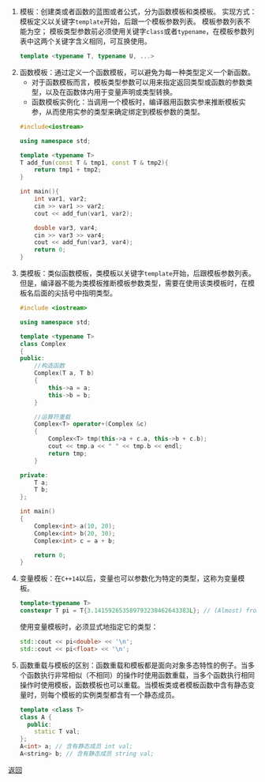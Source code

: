1. 模板：创建类或者函数的蓝图或者公式，分为函数模板和类模板。
	实现方式：模板定义以关键字`template`开始，后跟一个模板参数列表。
	模板参数列表不能为空；
	模板类型参数前必须使用关键字`class`或者`typename`，在模板参数列表中这两个关键字含义相同，可互换使用。
	```cpp
	template <typename T, typename U, ...>
	```
2. 函数模板：通过定义一个函数模板，可以避免为每一种类型定义一个新函数。
	- 对于函数模板而言，模板类型参数可以用来指定返回类型或函数的参数类型，以及在函数体内用于变量声明或类型转换。
	- 函数模板实例化：当调用一个模板时，编译器用函数实参来推断模板实参，从而使用实参的类型来确定绑定到模板参数的类型。
	```cpp
	#include<iostream>
	
	using namespace std;
	
	template <typename T>
	T add_fun(const T & tmp1, const T & tmp2){
	    return tmp1 + tmp2;
	}
	
	int main(){
	    int var1, var2;
	    cin >> var1 >> var2;
	    cout << add_fun(var1, var2);
	
	    double var3, var4;
	    cin >> var3 >> var4;
	    cout << add_fun(var3, var4);
	    return 0;
	}
	```
3. 类模板：类似函数模板，类模板以关键字`template`开始，后跟模板参数列表。但是，编译器不能为类模板推断模板参数类型，需要在使用该类模板时，在模板名后面的尖括号中指明类型。
	```cpp
	#include <iostream>
	
	using namespace std;
	
	template <typename T>
	class Complex
	{
	public:
	    //构造函数
	    Complex(T a, T b)
	    {
	        this->a = a;
	        this->b = b;
	    }
	
	    //运算符重载
	    Complex<T> operator+(Complex &c)
	    {
	        Complex<T> tmp(this->a + c.a, this->b + c.b);
	        cout << tmp.a << " " << tmp.b << endl;
	        return tmp;
	    }
	
	private:
	    T a;
	    T b;
	};
	
	int main()
	{
	    Complex<int> a(10, 20);
	    Complex<int> b(20, 30);
	    Complex<int> c = a + b;
	
	    return 0;
	}
	```
4. 变量模板：在`C++14`以后，变量也可以参数化为特定的类型，这称为变量模板。
	```cpp
	template<typename T> 
	constexpr T pi = T{3.141592653589793238462643383L}; // (Almost) from std::numbers::pi
	```
	使用变量模板时，必须显式地指定它的类型：
	```cpp
	std::cout << pi<double> << '\n';
	std::cout << pi<float> << '\n';
	```
5. 函数重载与模板的区别：函数重载和模板都是面向对象多态特性的例子。当多个函数执行非常相似（不相同）的操作时使用函数重载，当多个函数执行相同操作时使用模板，函数模板也可以重载。当模板类或者模板函数中含有静态变量时，则每个模板的实例类型都含有一个静态成员。
	```cpp
	template <class T>
	class A { 
	  public: 
		static T val; 
	}; 
	A<int> a; // 含有静态成员 int val;
	A<string> b; // 含有静态成员 string val;
	```

[返回](C++语言特性相关/readme)